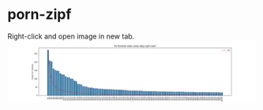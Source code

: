 # porn-zipf
Right-click and open image in new tab.
![Do video views on pornhub obey zipf's law? Doesn't seem like it](NoItDoesNot.png)